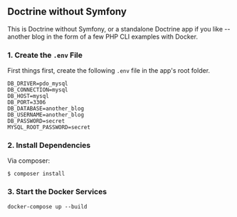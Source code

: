 ## Doctrine without Symfony

This is Doctrine without Symfony, or a standalone Doctrine app if you like -- another blog in the form of a few PHP CLI examples with Docker.

### 1. Create the `.env` File

First things first, create the following `.env` file in the app's root folder.

    DB_DRIVER=pdo_mysql
    DB_CONNECTION=mysql
    DB_HOST=mysql
    DB_PORT=3306
    DB_DATABASE=another_blog
    DB_USERNAME=another_blog
    DB_PASSWORD=secret
    MYSQL_ROOT_PASSWORD=secret

### 2. Install Dependencies

Via composer:

    $ composer install

### 3. Start the Docker Services

    docker-compose up --build
